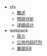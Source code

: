 - sfx
    - [概述](home_page)
    - [预研分析](sfx/pre_research)
    - [详细设计](sfx/detail_design)
- webpack
    - [简介](webpack/webpack)
    - [公共代码打包](webpack/common)
    - [兼容IE8](webpack/ie8)
